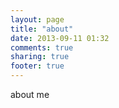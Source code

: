 ```yaml
---
layout: page
title: "about"
date: 2013-09-11 01:32
comments: true
sharing: true
footer: true
---
```

about me

